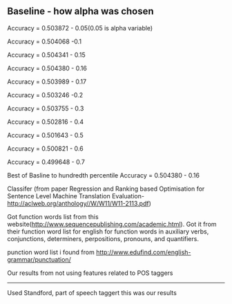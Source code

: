 Baseline - how alpha was chosen
----------------------------
Accuracy = 0.503872 - 0.05(0.05 is alpha variable)

Accuracy = 0.504068 -0.1

Accuracy = 0.504341 - 0.15

Accuracy = 0.504380 - 0.16

Accuracy = 0.503989 - 0.17

Accuracy = 0.503246 -0.2

Accuracy = 0.503755 - 0.3

Accuracy = 0.502816 - 0.4

Accuracy = 0.501643 - 0.5

Accuracy = 0.500821 - 0.6

Accuracy = 0.499648  - 0.7


Best of Basline to hundredth percentile
Accuracy = 0.504380 - 0.16

Classifer (from paper Regression and Ranking based Optimisation for Sentence Level Machine
Translation Evaluation- http://aclweb.org/anthology//W/W11/W11-2113.pdf)

Got function words list from this website(http://www.sequencepublishing.com/academic.html).
Got it from their function word list for english for
function words in auxiliary verbs, conjunctions, determiners, perpositions, pronouns, and quantifiers.

punction word list i found from http://www.edufind.com/english-grammar/punctuation/

Our results from not using features related to POS taggers
__________________________________________

Used Standford, part of speech taggert this was our results
